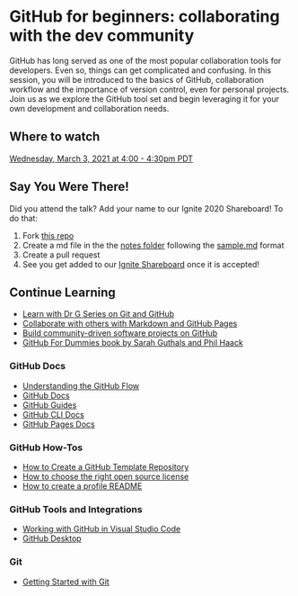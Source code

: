# GitHub for beginners: collaborating with the dev community

GitHub has long served as one of the most popular collaboration tools for developers. Even so, things can get complicated and confusing. In this session, you will be introduced to the basics of GitHub, collaboration workflow and the importance of version control, even for personal projects. Join us as we explore the GitHub tool set and begin leveraging it for your own development and collaboration needs.

## Where to watch

[Wednesday, March 3, 2021 at 4:00 - 4:30pm PDT](https://myignite.microsoft.com/sessions/efbd16c0-6f0e-427e-aee6-e8be6e5096ec)

## Say You Were There!

Did you attend the talk? Add your name to our Ignite 2020 Shareboard! To do that:
1. Fork [this repo](https://github.com/drguthals/talkswithdrg)
2. Create a md file in the the [notes folder](https://github.com/drguthals/talkswithdrg/tree/main/2021/spring-ignite/intro-to-github/notes) following the [sample.md](https://github.com/drguthals/talkswithdrg/blob/main/2021/spring-ignite/intro-to-github/notes/sample.md) format
3. Create a pull request
4. See you get added to our [Ignite Shareboard](https://github.com/drguthals/talkswithdrg/blob/main/2021/spring-ignite/intro-to-github/ignite-shareboard.md) once it is accepted!

## Continue Learning

- [Learn with Dr G Series on Git and GitHub](https://aka.ms/LearnWithDrG/WYDLIS_Videos)
- [Collaborate with others with Markdown and GitHub Pages](https://aka.ms/SprIgnite21/GitHub)
- [Build community-driven software projects on GitHub](https://aka.ms/SprIgnite21/GitHub2)
- [GitHub For Dummies book by Sarah Guthals and Phil Haack](https://aka.ms/LWDG/GitHubForDummies)

### GitHub Docs

- [Understanding the GitHub Flow](https://aka.ms/LWDG/GitHubFlow)
- [GitHub Docs](https://aka.ms/LWDG/GitHubDocs)
- [GitHub Guides](https://aka.ms/LWDG/GitHubGuides)
- [GitHub CLI Docs](https://aka.ms/LWDG/GitHubCLI)
- [GitHub Pages Docs](https://aka.ms/LWDG/GitHubPages)

### GitHub How-Tos

- [How to Create a GitHub Template Repository](https://aka.ms/SprIgnite21/GitHub5)
- [How to choose the right open source license](https://aka.ms/SprIgnite/GitHub4)
- [How to create a profile README](https://aka.ms/SprIgnite21/GitHub3)

### GitHub Tools and Integrations

- [Working with GitHub in Visual Studio Code](https://aka.ms/SprIgnite21/GitHub6)
- [GitHub Desktop](https://aka.ms/SprIgnite21/GitHub8)

### Git

- [Getting Started with Git](https://aka.ms/SprIgnite21/GitHub7)

